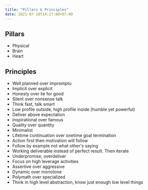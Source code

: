 ```yaml
---
title: "Pillars & Principles"
date: 2021-07-18T14:17:00+07:00
---
```


## Pillars

* Physical
* Brain
* Heart

## Principles

* Well planned over impromptu
* Implicit over explicit
* Honesty over lie for good
* Silent over nonsense talk
* Think fast, talk smart
* Low profile outside, high profile inside (humble yet powerful)
* Deliver above expectation
* Inspirational over famous
* Quality over quantity
* Minimalist
* Lifetime continuation over onetime goal termination
* Action first then motivation will follow
* Follow by example not what other's saying
* Working deliverable instead of perfect result. Then iterate
* Underpromise, overdeliver
* Focus on high leverage activities
* Assertive over aggressive
* Dynamic over monotone
* Polymath over specialized
* Think in high level abstraction, know just enough low level things
